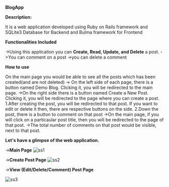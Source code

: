 **BlogApp**

**Description:**

It is a web application developed using Ruby on Rails framework and SQLite3 Database for Backend and Bulma framework for Frontend

**Functionalities Included**

->Using this application you can **Create, Read, Update, and Delete** a post.
->You can comment on a post
->you can delete a comment

**How to use**

On the main page you would be able to see all the posts which has been created(and are not deleted)
-> On the left side of each page, there is a button named Demo Blog. Clicking it, you will be redirected to the main page.
->On the right side there is a button named Create a New Post. Clicking it, you will be redirected to the page where you can create a post.
  1.After creating the post, you will be redirected to that post. If you want to edit or delete it then, there are respective buttons on the side.
  2.Down the post, there is a button to comment on that post
->On the main page, if you will click on a particaular post title, then you will be redirected to the page of that post.
->The total number of comments on that post would be visible, next to that post.

**Let's have a glimpse of the web application.**

->**Main Page**
![ss1](https://user-images.githubusercontent.com/56797284/129484697-1902bac6-b229-4072-86e8-1bd9b7e37151.png)

->**Create Post Page**
![ss2](https://user-images.githubusercontent.com/56797284/129484705-9a953d86-ebbb-4daa-bc1c-f2246a3d348b.png)

->**View (Edit/Delete/Comment) Post Page**

![ss3](https://user-images.githubusercontent.com/56797284/129484706-591cbabc-487a-4e63-884b-f8984a8369d3.png)

